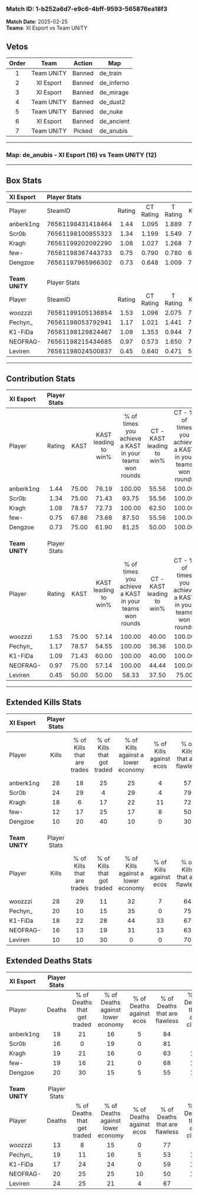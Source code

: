 ### Match ID: 1-b252a6d7-e9c6-4bff-9593-565876ea18f3  
**Match Date**: 2025-02-25  
**Teams**: XI Esport vs Team UNiTY  

## Vetos  

| Order | Team | Action | Map |
| :---: | :--: | :----: | --- |
| 1 | Team UNiTY | Banned | de_train |
| 2 | XI Esport | Banned | de_inferno |
| 3 | XI Esport | Banned | de_mirage |
| 4 | Team UNiTY | Banned | de_dust2 |
| 5 | Team UNiTY | Banned | de_nuke |
| 6 | XI Esport | Banned | de_ancient |
| 7 | Team UNiTY | Picked | de_anubis |

---  

### **Map**: de_anubis - XI Esport (16) vs Team UNiTY (12)  
---  

## Box Stats  

| **XI Esport**  | Player Stats      |        |           |          |       |      |       |         |        |      |     |
| :- | :- | :-: | :-: | :-: | :-: | :-: | :-: | :-: | :-: | :-: | :-: |
| Player         | SteamID           | Rating | CT Rating | T Rating | KAST  | ADR  | Kills | Assists | Deaths | K/D  | HS% |
| anberk1ng      | 76561198431418464 |  1.44  |   1.095   |  1.889   | 75.00 | 99.2 |  28   |    3    |   19   | 1.47 | 67  |
| Scr0b          | 76561198100855323 |  1.34  |   1.199   |  1.549   | 75.00 | 89.1 |  24   |    3    |   16   | 1.50 | 33  |
| Kragh          | 76561199202092290 |  1.08  |   1.027   |  1.268   | 78.57 | 73.9 |  18   |    3    |   19   | 0.95 | 50  |
| few-           | 76561198367443733 |  0.75  |   0.790   |  0.780   | 67.86 | 50.8 |  12   |    5    |   19   | 0.63 | 58  |
| Dengzoe        | 76561197965966302 |  0.73  |   0.648   |  1.009   | 75.00 | 48.4 |  10   |   10    |   20   | 0.50 | 40  |
|                |                   |        |           |          |       |      |       |         |        |      |     |
|                |                   |        |           |          |       |      |       |         |        |      |     |
|                |                   |        |           |          |       |      |       |         |        |      |     |
| **Team UNiTY** | Player Stats      |        |           |          |       |      |       |         |        |      |     |
| Player         | SteamID           | Rating | CT Rating | T Rating | KAST  | ADR  | Kills | Assists | Deaths | K/D  | HS% |
| woozzzi        | 76561199105136854 |  1.53  |   1.096   |  2.075   | 75.00 | 91.9 |  28   |    2    |   13   | 2.15 | 50  |
| Pechyn_        | 76561198053792941 |  1.17  |   1.021   |  1.441   | 78.57 | 83.2 |  20   |    5    |   19   | 1.05 | 55  |
| K1-FiDa        | 76561198129824467 |  1.09  |   1.353   |  0.944   | 71.43 | 75.9 |  18   |    8    |   17   | 1.06 | 38  |
| NEOFRAG-       | 76561198215434685 |  0.97  |   0.573   |  1.650   | 75.00 | 70.0 |  16   |    7    |   20   | 0.80 | 87  |
| Leviren        | 76561198024500837 |  0.45  |   0.640   |  0.471   | 50.00 | 45.9 |  10   |    6    |   24   | 0.42 | 40  |
---  

## Contribution Stats  

| **XI Esport**  | Player Stats |       |                      |                                                        |                           |                                                             |                          |                                                            |
| :- | :-: | :-: | :-: | :-: | :-: | :-: | :-: | :-: |
| Player         |    Rating    | KAST  | KAST leading to win% | % of times you achieve a KAST in your teams won rounds | CT - KAST leading to win% | CT - % of times you achieve a KAST in your teams won rounds | T - KAST leading to win% | T - % of times you achieve a KAST in your teams won rounds |
| anberk1ng      |     1.44     | 75.00 |        76.19         |                         100.00                         |           55.56           |                           100.00                            |          91.67           |                           100.00                           |
| Scr0b          |     1.34     | 75.00 |        71.43         |                         93.75                          |           55.56           |                           100.00                            |          83.33           |                           90.91                            |
| Kragh          |     1.08     | 78.57 |        72.73         |                         100.00                         |           62.50           |                           100.00                            |          78.57           |                           100.00                           |
| few-           |     0.75     | 67.86 |        73.68         |                         87.50                          |           55.56           |                           100.00                            |          90.00           |                           81.82                            |
| Dengzoe        |     0.73     | 75.00 |        61.90         |                         81.25                          |           50.00           |                           100.00                            |          72.73           |                           72.73                            |
|                |              |       |                      |                                                        |                           |                                                             |                          |                                                            |
|                |              |       |                      |                                                        |                           |                                                             |                          |                                                            |
|                |              |       |                      |                                                        |                           |                                                             |                          |                                                            |
| **Team UNiTY** | Player Stats |       |                      |                                                        |                           |                                                             |                          |                                                            |
| Player         |    Rating    | KAST  | KAST leading to win% | % of times you achieve a KAST in your teams won rounds | CT - KAST leading to win% | CT - % of times you achieve a KAST in your teams won rounds | T - KAST leading to win% | T - % of times you achieve a KAST in your teams won rounds |
| woozzzi        |     1.53     | 75.00 |        57.14         |                         100.00                         |           40.00           |                           100.00                            |          72.73           |                           100.00                           |
| Pechyn_        |     1.17     | 78.57 |        54.55         |                         100.00                         |           36.36           |                           100.00                            |          72.73           |                           100.00                           |
| K1-FiDa        |     1.09     | 71.43 |        60.00         |                         100.00                         |           40.00           |                           100.00                            |          80.00           |                           100.00                           |
| NEOFRAG-       |     0.97     | 75.00 |        57.14         |                         100.00                         |           44.44           |                           100.00                            |          66.67           |                           100.00                           |
| Leviren        |     0.45     | 50.00 |        50.00         |                         58.33                          |           37.50           |                            75.00                            |          66.67           |                           50.00                            |
---  

## Extended Kills Stats  

| **XI Esport**  | Player Stats |                            |                            |                                    |                         |                              |                                 |                                       |                    |           |
| :- | :-: | :-: | :-: | :-: | :-: | :-: | :-: | :-: | :-: | :-: |
| Player         |    Kills     | % of Kills that are trades | % of Kills that got traded | % of Kills against a lower economy | % of Kills against ecos | % of Kills that are flawless | % of Kills that are close duels | % of Kills that are assisted by flash | Pistol Round Kills | AWP Kills |
| anberk1ng      |      28      |             18             |             25             |                 25                 |            4            |              57              |                7                |                   4                   |         1          |     0     |
| Scr0b          |      24      |             29             |             4              |                 29                 |            4            |              79              |               13                |                   0                   |         0          |    16     |
| Kragh          |      18      |             6              |             17             |                 22                 |           11            |              72              |               17                |                   0                   |         1          |     0     |
| few-           |      12      |             17             |             25             |                 17                 |            8            |              50              |                8                |                   0                   |         0          |     0     |
| Dengzoe        |      10      |             20             |             40             |                 10                 |            0            |              30              |               10                |                   0                   |         0          |     0     |
|                |              |                            |                            |                                    |                         |                              |                                 |                                       |                    |           |
|                |              |                            |                            |                                    |                         |                              |                                 |                                       |                    |           |
|                |              |                            |                            |                                    |                         |                              |                                 |                                       |                    |           |
| **Team UNiTY** | Player Stats |                            |                            |                                    |                         |                              |                                 |                                       |                    |           |
| Player         |    Kills     | % of Kills that are trades | % of Kills that got traded | % of Kills against a lower economy | % of Kills against ecos | % of Kills that are flawless | % of Kills that are close duels | % of Kills that are assisted by flash | Pistol Round Kills | AWP Kills |
| woozzzi        |      28      |             29             |             11             |                 32                 |            7            |              64              |               11                |                   0                   |         3          |    14     |
| Pechyn_        |      20      |             10             |             15             |                 35                 |            0            |              75              |                5                |                   0                   |         2          |     0     |
| K1-FiDa        |      18      |             22             |             28             |                 44                 |           33            |              67              |                6                |                   0                   |         2          |     0     |
| NEOFRAG-       |      16      |             13             |             19             |                 31                 |           13            |              63              |               13                |                   0                   |         2          |     0     |
| Leviren        |      10      |             10             |             30             |                 0                  |            0            |              70              |                0                |                  10                   |         1          |     3     |
## Extended Deaths Stats  

| **XI Esport**  | Player Stats |                             |                                   |                          |                               |                            |                           |               |
| :- | :-: | :-: | :-: | :-: | :-: | :-: | :-: | :-: |
| Player         |    Deaths    | % of Deaths that get traded | % of Deaths against lower economy | % of Deaths against ecos | % of Deaths that are flawless | % of Deaths that are close | % of Deaths while blinded | Deaths to AWP |
| anberk1ng      |      19      |             21              |                16                 |            5             |              84               |             5              |             0             |       6       |
| Scr0b          |      16      |              0              |                19                 |            0             |              81               |             0              |             0             |       3       |
| Kragh          |      19      |             21              |                16                 |            0             |              63               |             11             |             0             |       4       |
| few-           |      19      |             16              |                21                 |            0             |              68               |             11             |             5             |       4       |
| Dengzoe        |      20      |             30              |                15                 |            5             |              55               |             10             |             0             |       1       |
|                |              |                             |                                   |                          |                               |                            |                           |               |
|                |              |                             |                                   |                          |                               |                            |                           |               |
|                |              |                             |                                   |                          |                               |                            |                           |               |
| **Team UNiTY** | Player Stats |                             |                                   |                          |                               |                            |                           |               |
| Player         |    Deaths    | % of Deaths that get traded | % of Deaths against lower economy | % of Deaths against ecos | % of Deaths that are flawless | % of Deaths that are close | % of Deaths while blinded | Deaths to AWP |
| woozzzi        |      13      |              8              |                15                 |            0             |              77               |             8              |             0             |       1       |
| Pechyn_        |      19      |             11              |                16                 |            5             |              53               |             11             |             5             |       2       |
| K1-FiDa        |      17      |             24              |                24                 |            0             |              59               |             12             |             0             |       3       |
| NEOFRAG-       |      20      |             25              |                25                 |            10            |              50               |             15             |             0             |       6       |
| Leviren        |      24      |             25              |                21                 |            4             |              67               |             8              |             0             |       3       |
